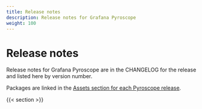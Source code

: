 ```yaml
---
title: Release notes
description: Release notes for Grafana Pyroscope
weight: 100
---
```


# Release notes

Release notes for Grafana Pyroscope are in the CHANGELOG for the release and
listed here by version number.

Packages are linked in the [Assets section for each Pyroscope release](https://github.com/grafana/pyroscope/releases).

{{< section >}}